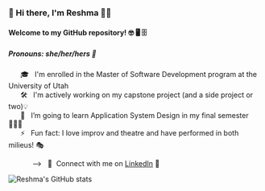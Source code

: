 ### 👋 Hi there, I'm Reshma 👩🏻 
#### Welcome to my GitHub repository! 🤓 🖥️ 🗄️
##### *Pronouns: she/her/hers* 🌈


   &nbsp;&nbsp;&nbsp;&nbsp;&nbsp;&nbsp;🎓 &nbsp; I'm enrolled in the Master of Software Development program at the University of Utah\
   &nbsp;&nbsp;&nbsp;&nbsp;&nbsp;&nbsp;🛠️ &nbsp; I'm actively working on my capstone project (and a side project or two)💡\
   &nbsp;&nbsp;&nbsp;&nbsp;&nbsp;&nbsp;📲 &nbsp; I’m going to learn Application System Design in my final semester 👩🏻‍💻\
   &nbsp;&nbsp;&nbsp;&nbsp;&nbsp;&nbsp;⚡ &nbsp; Fun fact: I love improv and theatre and have performed in both milieus! 🎭

   
   &nbsp;&nbsp;&nbsp;&nbsp;&nbsp;&nbsp;&nbsp;&nbsp;&nbsp;&nbsp;&nbsp;&nbsp;--> &nbsp;&nbsp;👥 &nbsp;Connect with me on [LinkedIn](https://www.linkedin.com/in/reshma-raghavan-03038821b) 💬

   ![Reshma's GitHub stats](https://github-readme-stats.vercel.app/api?username=reshmar00&show_icons=true&theme=radical)

